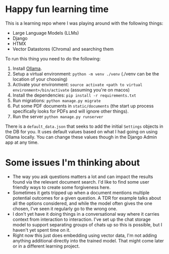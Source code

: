 # Happy fun learning time

This is a learning repo where I was playing around with the following things:
- Large Language Models (LLMs)
- Django
- HTMX
- Vector Datastores (Chroma) and searching them

To run this thing you need to do the following:
1. Install [Ollama](https://ollama.ai/). 
2. Setup a virtual environment: `python -m venv ./venv` (./venv can be the location of your choosing)
3. Activate your environment: `source activate <path to virtual environment>/bin/activate` (assuming you're on macos)
4. Install the dependencies: `pip install -r requirements.txt`
5. Run migrations: `python manage.py migrate`
6. Put some PDF documents in `static/documents` (the start up process specifically looks for PDFs and will ignore other things).
7. Run the server `python manage.py runserver`

There is a `default_data.json` that seeks to add the initial `Settings` objects in the DB for you. It uses default values based on what I had going on using Ollama locally. You can change these values though in the Django Admin app at any time.

# Some issues I'm thinking about
- The way you ask questions matters a lot and can impact the results found via the relevant document search. I'd like to find some user friendly ways to create some forgiveness here.
- Sometimes it gets tripped up when a document mentions multiple potential outcomes for a given question. A TDR for example talks about all the options considered, and while the model often gives the one chosen, I've seen it regularly go to the wrong one.
- I don't yet have it doing things in a conversational way where it carries context from interaction to interaction. I've set up the chat storage model to support separating groups of chats up so this is possible, but I haven't yet spent time on it.
- Right now this just does embedding using vector data, I'm not adding anything additional directly into the trained model. That might come later or in a different learning project.


